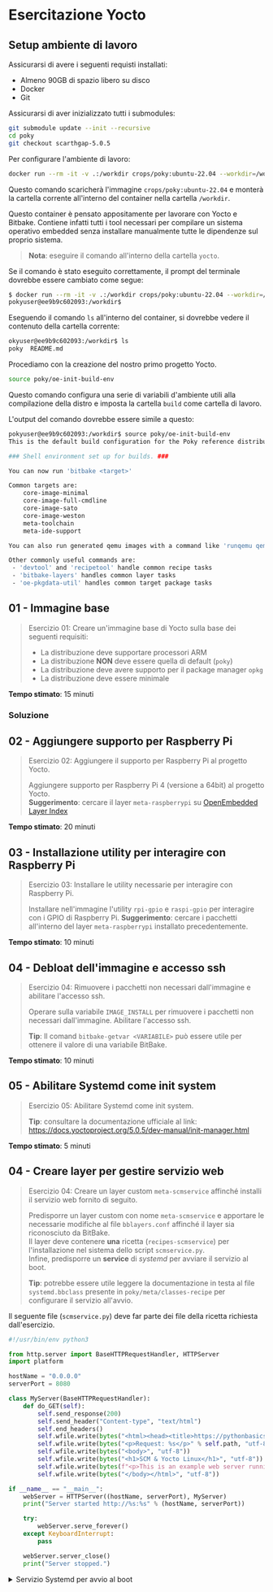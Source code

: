 # Esercitazione Yocto

## Setup ambiente di lavoro

Assicurarsi di avere i seguenti requisti installati:

- Almeno 90GB di spazio libero su disco
- Docker
- Git

Assicurarsi di aver inizializzato tutti i submodules:

```bash
git submodule update --init --recursive
cd poky
git checkout scarthgap-5.0.5
```

Per configurare l'ambiente di lavoro:

```bash
docker run --rm -it -v .:/workdir crops/poky:ubuntu-22.04 --workdir=/workdir
```

Questo comando scaricherà l'immagine `crops/poky:ubuntu-22.04` e monterà la cartella corrente all'interno del container nella cartella `/workdir`.

Questo container è pensato appositamente per lavorare con Yocto e Bitbake.
Contiene infatti tutti i tool necessari per compilare un sistema operativo embedded senza installare manualmente tutte le dipendenze sul proprio sistema.

> **Nota**: eseguire il comando all'interno della cartella `yocto`.

Se il comando è stato eseguito correttamente, il prompt del terminale dovrebbe essere cambiato come segue:

```bash
$ docker run --rm -it -v .:/workdir crops/poky:ubuntu-22.04 --workdir=/workdir                                                                                                                                              
pokyuser@ee9b9c602093:/workdir$
```

Eseguendo il comando `ls` all'interno del container, si dovrebbe vedere il contenuto della cartella corrente:

```bash
okyuser@ee9b9c602093:/workdir$ ls
poky  README.md
```

Procediamo con la creazione del nostro primo progetto Yocto.

```bash
source poky/oe-init-build-env
```

Questo comando configura una serie di variabili d'ambiente utili alla compilazione della distro
e imposta la cartella `build` come cartella di lavoro.

L'output del comando dovrebbe essere simile a questo:

```bash
pokyuser@ee9b9c602093:/workdir$ source poky/oe-init-build-env 
This is the default build configuration for the Poky reference distribution.

### Shell environment set up for builds. ###

You can now run 'bitbake <target>'

Common targets are:
    core-image-minimal
    core-image-full-cmdline
    core-image-sato
    core-image-weston
    meta-toolchain
    meta-ide-support

You can also run generated qemu images with a command like 'runqemu qemux86-64'.

Other commonly useful commands are:
 - 'devtool' and 'recipetool' handle common recipe tasks
 - 'bitbake-layers' handles common layer tasks
 - 'oe-pkgdata-util' handles common target package tasks
```

## 01 - Immagine base

> Esercizio 01: Creare un'immagine base di Yocto sulla base dei seguenti requisiti:
>
> - La distribuzione deve supportare processori ARM
> - La distribuzione **NON** deve essere quella di default (`poky`)
> - La distribuzione deve avere supporto per il package manager `opkg`
> - La distribuzione deve essere minimale

**Tempo stimato**: 15 minuti

### Soluzione

<!--
<details>
<summary>Clicca qui per la soluzione</summary>

Nel file `build/conf/local.conf` aggiungere le seguenti righe:

```bash
MACHINE ?= "genericarm64" # Supporto per processori ARM
DISTRO ?= "poky-tiny" # Distribuzione alternativa a quella di default, più leggera
PACKAGE_CLASSES ?= "package_ipk" # Supporto per il package manager opkg
```

Compilare l'immagine:

```bash
bitbake core-image-minimal
```

</details>
-->

## 02 - Aggiungere supporto per Raspberry Pi

> Esercizio 02: Aggiungere il supporto per Raspberry Pi al progetto Yocto.
>
> Aggiungere supporto per Raspberry Pi 4 (versione a 64bit) al progetto Yocto.  
> **Suggerimento**: cercare il layer `meta-raspberrypi` su [OpenEmbedded Layer Index](https://layers.openembedded.org/layerindex/branch/master/layers/)

**Tempo stimato**: 20 minuti

<!--
<details>
<summary>Clicca qui per la soluzione</summary>

Aggiungere il layer `meta-raspberrypi` come submodule all'interno della cartella `yocto`:

```bash
cd poky
submodule add -b scarthgap git://git.yoctoproject.org/meta-raspberrypi
```

Aggiungere il layer al progetto:

```bash
bitbake-layers add-layer ../meta-raspberrypi
```

Oppure editare il file `build/conf/bblayers.conf` e aggiungere il layer manualmente:

```bash
BBLAYERS ?= " \
  ${TOPDIR}/../poky/meta \
  ${TOPDIR}/../poky/meta-poky \
  ${TOPDIR}/../poky/meta-yocto-bsp \
  ${TOPDIR}/../meta-raspberrypi \
  "
```

A questo punto se si compilasse l'immagine per Raspberry Pi 4, si otterrebbe un errore di compilazione:

```
ERROR: Nothing RPROVIDES 'linux-firmware-rpidistro-bcm43456' (but /workdir/build/../poky/meta/recipes-core/packagegroups/packagegroup-base.bb RDEPENDS on or otherwise requires it)
linux-firmware-rpidistro RPROVIDES linux-firmware-rpidistro-bcm43456 but was skipped: Has a restricted license 'synaptics-killswitch' which is not listed in your LICENSE_FLAGS_ACCEPTED.
```

Per risolvere questo problema, è necessario modificare il file `build/conf/local.conf` e aggiungere la seguente riga:

```bash
LICENSE_FLAGS_WHITELIST = "synaptics-killswitch"
```

A questo punto è possibile compilare l'immagine per Raspberry Pi 4:

```bash
bitbake core-image-base
```

</details>
-->

## 03 - Installazione utility per interagire con Raspberry Pi

> Esercizio 03: Installare le utility necessarie per interagire con Raspberry Pi.
>
> Installare nell'immagine l'utility `rpi-gpio` e `raspi-gpio` per interagire con i GPIO di Raspberry Pi.
> **Suggerimento**: cercare i pacchetti all'interno del layer `meta-raspberrypi` installato precedentemente.

**Tempo stimato**: 10 minuti

<!--
<details>
<summary>Clicca qui per la soluzione</summary>

Aggiungere i pacchetti `rpi-gpio` e `raspi-gpio` al file `build/conf/local.conf`:

```bash
IMAGE_INSTALL:append = " rpi-gpio raspi-gpio"
```

Compilare l'immagine:

```bash
bitbake core-image-base
```

</details>
-->

## 04 - Debloat dell'immagine e accesso ssh

> Esercizio 04: Rimuovere i pacchetti non necessari dall'immagine e abilitare l'accesso ssh.
>
> Operare sulla variabile `IMAGE_INSTALL` per rimuovere i pacchetti non necessari dall'immagine.
> Abilitare l'accesso ssh.
>
> **Tip**: Il comand `bitbake-getvar <VARIABILE>` può essere utile per ottenere il valore di una variabile BitBake.

**Tempo stimato**: 10 minuti

<!--
<details>
<summary>Clicca qui per la soluzione</summary>

Per ottenere la lista dei pacchetti installati nell'immagine, eseguire il comando:

```bash
$ bitbake-getvar IMAGE_INSTALL
```

Modificare il file `build/conf/local.conf` per rimuovere i pacchetti non necessari e abilitare l'accesso ssh:

```bash
EXTRA_IMAGE_FEATURES:append = " ssh-server-openssh"
DISTRO_FEATURES:remove = " nfc x11 opengl wayland vulkan"
```

Compilare l'immagine:

```bash
bitbake core-image-base
```

</details>
-->

## 05 - Abilitare Systemd come init system

> Esercizio 05: Abilitare Systemd come init system.
>
> **Tip**: consultare la documentazione ufficiale al link: https://docs.yoctoproject.org/5.0.5/dev-manual/init-manager.html

**Tempo stimato**: 5 minuti

<!--
<details>
<summary>Clicca qui per la soluzione</summary>

Modificare il file `build/conf/local.conf` per abilitare Systemd come init system:

```bash
DISTRO_FEATURES:append = " systemd"
VIRTUAL-RUNTIME_init_manager = "systemd"
```

Compilare l'immagine:

```bash
bitbake core-image-base
```

</details>
-->

## 04 - Creare layer per gestire servizio web

> Esercizio 04: Creare un layer custom `meta-scmservice` affinché installi il servizio web fornito di seguito.
>
> Predisporre un layer custom con nome `meta-scmservice` e apportare le necessarie modifiche al file `bblayers.conf` affinché il layer sia riconosciuto da BitBake.  
> Il layer deve contenere **una** ricetta (`recipes-scmservice`) per l'installazione nel sistema dello script `scmservice.py`.  
> Infine, predisporre un **service** di _systemd_ per avviare il servizio al boot.
>
> **Tip**: potrebbe essere utile leggere la documentazione in testa al file `systemd.bbclass` presente in `poky/meta/classes-recipe` per configurare il servizio all'avvio.

Il seguente file (`scmservice.py`) deve far parte dei file della ricetta richiesta dall'esercizio.

```python
#!/usr/bin/env python3

from http.server import BaseHTTPRequestHandler, HTTPServer
import platform

hostName = "0.0.0.0"
serverPort = 8080

class MyServer(BaseHTTPRequestHandler):
    def do_GET(self):
        self.send_response(200)
        self.send_header("Content-type", "text/html")
        self.end_headers()
        self.wfile.write(bytes("<html><head><title>https://pythonbasics.org</title></head>", "utf-8"))
        self.wfile.write(bytes("<p>Request: %s</p>" % self.path, "utf-8"))
        self.wfile.write(bytes("<body>", "utf-8"))
        self.wfile.write(bytes("<h1>SCM & Yocto Linux</h1>", "utf-8"))
        self.wfile.write(bytes(f"<p>This is an example web server running on {platform.uname()[1]}.</p>", "utf-8"))
        self.wfile.write(bytes("</body></html>", "utf-8"))

if __name__ == "__main__":        
    webServer = HTTPServer((hostName, serverPort), MyServer)
    print("Server started http://%s:%s" % (hostName, serverPort))

    try:
        webServer.serve_forever()
    except KeyboardInterrupt:
        pass

    webServer.server_close()
    print("Server stopped.")
```

<details>
<summary>Servizio Systemd per avvio al boot</summary>

Anche questo file (`scmservice.service`) deve far parte dei file della ricetta.

```systemd
[Unit]
Description=SCM Example Service
After=network.target

[Service]
ExecStart=/bin/scmservice
Restart=always

[Install]
WantedBy=multi-user.target
```
</details>

<!--
<details>
<summary>Clicca qui per la soluzione</summary>

</details>
--!>
